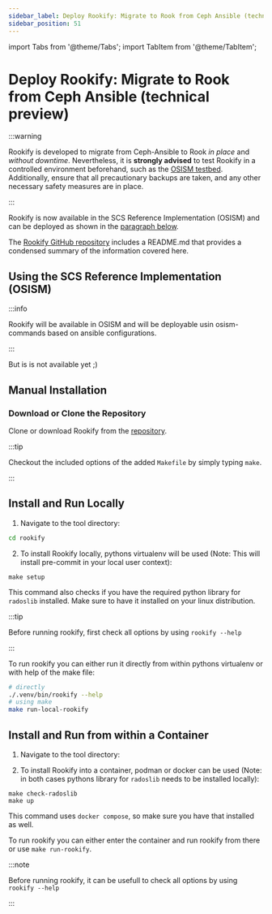 ```yaml
---
sidebar_label: Deploy Rookify: Migrate to Rook from Ceph Ansible (technical preview)
sidebar_position: 51
---
```


import Tabs from '@theme/Tabs';
import TabItem from '@theme/TabItem';

# Deploy Rookify: Migrate to Rook from Ceph Ansible (technical preview)

:::warning

Rookify is developed to migrate from Ceph-Ansible to Rook _in place_ and _without downtime_.
Nevertheless, it is **strongly advised** to test Rookify in a controlled environment beforehand, such as the [OSISM testbed](https://github.com/osism/testbed). Additionally, ensure that all precautionary backups are taken, and any other necessary safety measures are in place.

:::

Rookify is now available in the SCS Reference Implementation (OSISM) and can be deployed as shown in the [paragraph below](#using-the-scs-reference-implementation-osism).

The [Rookify GitHub repository](https://github.com/SovereignCloudStack/rookify) includes a README.md that provides a condensed summary of the information covered here.

## Using the SCS Reference Implementation (OSISM)

:::info

Rookify will be available in OSISM and will be deployable usin osism-commands based on ansible configurations.

:::

But is is not available yet ;)

## Manual Installation

### Download or Clone the Repository

Clone or download Rookify from the [repository](https://github.com/SovereignCloudStack/rookify).

:::tip

Checkout the included options of the added `Makefile` by simply typing `make`.

:::

## Install and Run Locally

1.  Navigate to the tool directory:

```bash
cd rookify
```

2. To install Rookify locally, pythons virtualenv will be used (Note: This will install pre-commit in your local user context):

```
make setup
```

This command also checks if you have the required python library for `radoslib` installed. Make sure to have it installed on your linux distribution.

:::tip

Before running rookify, first check all options by using `rookify --help`

:::

To run rookify you can either run it directly from within pythons virtualenv or with help of the make file:

```bash
# directly
./.venv/bin/rookify --help
# using make
make run-local-rookify
```

## Install and Run from within a Container

1.  Navigate to the tool directory:

2. To install Rookify into a container, podman or docker can be used (Note: in both cases pythons library for `radoslib` needs to be installed locally):

```
make check-radoslib
make up
```

This command uses `docker compose`, so make sure you have that installed as well.

To run rookify you can either enter the container and run rookify from there or use `make run-rookify`.

:::note

Before running rookify, it can be usefull to check all options by using `rookify --help`

:::
